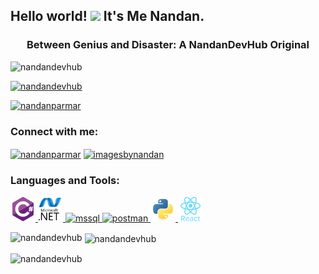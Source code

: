 ## Hello world!  <img src="https://media.giphy.com/media/hvRJCLFzcasrR4ia7z/giphy.gif" width="35"/> It's Me Nandan. 
<h3 align="center">Between Genius and Disaster: A NandanDevHub Original</h3>

<p align="left"> <img src="https://komarev.com/ghpvc/?username=nandandevhub&label=Profile%20views&color=0e75b6&style=flat" alt="nandandevhub" /> </p>

<p align="left"> <a href="https://github.com/ryo-ma/github-profile-trophy"><img src="https://github-profile-trophy.vercel.app/?username=nandandevhub" alt="nandandevhub" /></a> </p>

<p align="left"> <a href="https://twitter.com/nandanparmar" target="blank"><img src="https://img.shields.io/twitter/follow/nandanparmar?logo=twitter&style=for-the-badge" alt="nandanparmar" /></a> </p>

<h3 align="left">Connect with me:</h3>
<p align="left">
<a href="https://twitter.com/nandanparmar" target="blank"><img align="center" src="https://raw.githubusercontent.com/rahuldkjain/github-profile-readme-generator/master/src/images/icons/Social/twitter.svg" alt="nandanparmar" height="30" width="40" /></a>
<a href="https://instagram.com/imagesbynandan" target="blank"><img align="center" src="https://raw.githubusercontent.com/rahuldkjain/github-profile-readme-generator/master/src/images/icons/Social/instagram.svg" alt="imagesbynandan" height="30" width="40" /></a>
</p>

<h3 align="left">Languages and Tools:</h3>
<p align="left"> <a href="https://www.w3schools.com/cs/" target="_blank" rel="noreferrer"> <img src="https://raw.githubusercontent.com/devicons/devicon/master/icons/csharp/csharp-original.svg" alt="csharp" width="40" height="40"/> </a> <a href="https://dotnet.microsoft.com/" target="_blank" rel="noreferrer"> <img src="https://raw.githubusercontent.com/devicons/devicon/master/icons/dot-net/dot-net-original-wordmark.svg" alt="dotnet" width="40" height="40"/> </a> <a href="https://www.microsoft.com/en-us/sql-server" target="_blank" rel="noreferrer"> <img src="https://www.svgrepo.com/show/303229/microsoft-sql-server-logo.svg" alt="mssql" width="40" height="40"/> </a> <a href="https://postman.com" target="_blank" rel="noreferrer"> <img src="https://www.vectorlogo.zone/logos/getpostman/getpostman-icon.svg" alt="postman" width="40" height="40"/> </a> <a href="https://www.python.org" target="_blank" rel="noreferrer"> <img src="https://raw.githubusercontent.com/devicons/devicon/master/icons/python/python-original.svg" alt="python" width="40" height="40"/> </a> <a href="https://reactjs.org/" target="_blank" rel="noreferrer"> <img src="https://raw.githubusercontent.com/devicons/devicon/master/icons/react/react-original-wordmark.svg" alt="react" width="40" height="40"/> </a> </p>

<p><img align="left" src="https://github-readme-stats.vercel.app/api/top-langs?username=nandandevhub&show_icons=true&locale=en&layout=compact" alt="nandandevhub" /></p>

<p>&nbsp;<img align="center" src="https://github-readme-stats.vercel.app/api?username=nandandevhub&show_icons=true&locale=en" alt="nandandevhub" /></p>

<p><img align="center" src="https://github-readme-streak-stats.herokuapp.com/?user=nandandevhub&" alt="nandandevhub" /></p>


<!--
**NandanDevHub/NandanDevHub** is a ✨ _special_ ✨ repository because its `README.md` (this file) appears on your GitHub profile.

Here are some ideas to get you started:

- 🔭 I’m currently working on ...
- 🌱 I’m currently learning ...
- 👯 I’m looking to collaborate on ...
- 🤔 I’m looking for help with ...
- 💬 Ask me about ...
- 📫 How to reach me: ...
- 😄 Pronouns: ...
- ⚡ Fun fact: ...
-->
